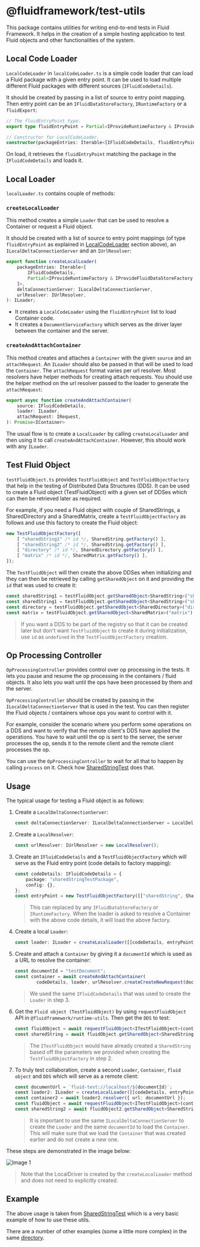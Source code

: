 # @fluidframework/test-utils

This package contains utilities for writing end-to-end tests in Fluid Framework. It helps in the creation of a simple hosting application to test Fluid objects and other functionalities of the system.

## Local Code Loader

`LocalCodeLoader` in `localCodeLoader.ts` is a simple code loader that can load a Fluid package with a given entry point. It can be used to load multiple different Fluid packages with different sources (`IFluidCodeDetails`).

It should be created by passing in a list of source to entry point mapping. Then entry point can be an `IFluidDataStoreFactory`, `IRuntimeFactory` or a `fluidExport`:
```typeScript
// The fluidEntryPoint type.
export type fluidEntryPoint = Partial<IProvideRuntimeFactory & IProvideFluidDataStoreFactory & IFluidModule>;

// Constructor for LocalCodeLoader.
constructor(packageEntries: Iterable<[IFluidCodeDetails, fluidEntryPoint]>);
```
On load, it retrieves the `fluidEntryPoint` matching the package in the `IFluidCodeDetails` and loads it.

## Local Loader
`localLoader.ts` contains couple of methods:

### `createLocalLoader`

This method creates a simple `Loader` that can be used to resolve a Container or request a Fluid object.

It should be created with a list of source to entry point mappings (of type `fluidEntryPoint` as explained in [LocalCodeLoader](#Local-Code-Loader) section above), an `ILocalDeltaConnectionServer` and an `IUrlResolver`:
```typeScript
export function createLocalLoader(
    packageEntries: Iterable<[
        IFluidCodeDetails,
        Partial<IProvideRuntimeFactory & IProvideFluidDataStoreFactory & IFluidModule>
    ]>,
    deltaConnectionServer: ILocalDeltaConnectionServer,
    urlResolver: IUrlResolver,
): ILoader;
```
- It creates a `LocalCodeLoader` using the `fluidEntryPoint` list to load Container code.
- It creates a `DocumentServiceFactory` which serves as the driver layer between the container and the server.

### `createAndAttachContainer`

This method creates and attaches a `Container` with the given `source` and an `attachRequest`. An `ILoader` should also be passed in that will be used to load the `Container`. The `attachRequest` format varies per url resolver. Most resolvers have helper methods for creating attach requests. You should use the
helper method on the url resolver passed to the loader to generate the `attachRequest`:

```typescript
export async function createAndAttachContainer(
    source: IFluidCodeDetails,
    loader: ILoader,
    attachRequest: IRequest,
): Promise<IContainer>
```

The usual flow is to create a `LocalLoader` by calling `createLocalLoader` and then using it to call `createAndAttachContainer`. However, this should work with any `ILoader`.

## Test Fluid Object

`testFluidObject.ts` provides `TestFluidObject` and `TestFluidObjectFactory` that help in the testing of Distributed Data Structures (DDS).
It can be used to create a Fluid object (TestFluidObject) with a given set of DDSes which can then be retrieved later as required.

For example, if you need a Fluid object with couple of SharedStrings, a SharedDirectory and a SharedMatrix, create a `TestFluidObjectFactory` as follows and use this factory to create the Fluid object:
```typeScript
new TestFluidObjectFactory([
    [ "sharedString1" /* id */, SharedString.getFactory() ],
    [ "sharedString2" /* id */, SharedString.getFactory() ],
    [ "directory" /* id */, SharedDirectory.getFactory() ],
    [ "matrix" /* id */, SharedMatrix.getFactory() ],
]);
```

The `TestFluidObject` will then create the above DDSes when initializing and they can then be retrieved by calling `getSharedObject` on it and providing the `id` that was used to create it:
```typeScript
const sharedString1 = testFluidObject.getSharedObject<SharedString>("sharedString1");
const sharedString1 = testFluidObject.getSharedObject<SharedString>("sharedString2");
const directory = testFluidObject.getSharedObject<SharedDirectory>("directory");
const matrix = testFluidObject.getSharedObject<SharedMatrix>("matrix");
```

> If you want a DDS to be part of the registry so that it can be created later but don't want `TestFluidObject` to create it during initialization, use `id` as `undefined` in the `TestFluidObjectFactory` creation.

## Op Processing Controller
`OpProcessingController` provides control over op processing in the tests. It lets you pause and resume the op processing in the containers / fluid objects. It also lets you wait until the ops have been processed by them and the server.

`OpProcessingController` should be created by passing in the `ILocalDeltaConnectionServer` that is used in the test. You can then register the Fluid objects / containers whose ops you want to control with it.

For example, consider the scenario where you perform some operations on a DDS and want to verify that the remote client's DDS have applied the operations. You have to wait until the op is sent to the server, the server processes the op, sends it to the remote client and the remote client processes the op.

You can use the `OpProcessingController` to wait for all that to happen by calling `process` on it. Check how [SharedStringTest](../end-to-end-tests/src/test/sharedStringEndToEndTests.spec.ts) does that.

## Usage

The typical usage for testing a Fluid object is as follows:
1. Create a `LocalDeltaConnectionServer`:
    ```typescript
    const deltaConnectionServer: ILocalDeltaConnectionServer = LocalDeltaConnectionServer.create();
    ```

2. Create a `LocalResolver`:
    ```typescript
    const urlResolver: IUrlResolver = new LocalResolver();
    ```

3. Create an `IFluidCodeDetails` and a `TestFluidObjectFactory` which will serve as the Fluid entry point (code details to factory mapping):
    ```typescript
    const codeDetails: IFluidCodeDetails = {
        package: "sharedStringTestPackage",
        config: {},
    };
    const entryPoint = new TestFluidObjectFactory([["sharedString", SharedString.getFactory()]]);
    ```
    > This can replaced by any `IFluidDataStoreFactory` or `IRuntimeFactory`. When the loader is asked to resolve a Container with the above code details, it will load the above factory.

4. Create a local `Loader`:
    ```typescript
    const loader: ILoader = createLocalLoader([[codeDetails, entryPoint]], deltaConnectionServer, urlResolver);
    ```

5. Create and attach a `Container` by giving it a `documentId` which is used as a URL to resolve the container:
    ```typescript
    const documentId = "testDocument";
    const container = await createAndAttachContainer(
            codeDetails, loader, urlResolver.createCreateNewRequest(documentId))
    ```
    > We used the same `IFluidCodeDetails` that was used to create the `Loader` in step 3.

6. Get the `Fluid object (TestFluidObject)` by using `requestFluidObject` API in `@fluidframework/runtime-utils`. Then get the `DDS` to test:
    ```typescript
    const fluidObject = await requestFluidObject<ITestFluidObject>(container, "default"); // "default" represent the default Fluid object.
    const sharedString = await fluidObject.getSharedObject<SharedString>("sharedString");
    ```
    > The `ITestFluidObject` would have already created a `SharedString` based off the parameters we provided when creating the `TestFluidObjectFactory` in step 2.

7. To truly test collaboration, create a second `Loader`, `Container`, `fluid object` and `DDS` which will serve as a remote client:
    ```typescript
    const documentUrl = `fluid-test://localhost/${documentId}`;
    const loader2: ILoader = createLocalLoader([[codeDetails, entryPoint]], deltaConnectionServer, urlResolver);
    const container2 = await loader2.resolver({ url: documentUrl });
    const fluidObject = await requestFluidObject<ITestFluidObject>(container2, "default");
    const sharedString2 = await fluidObject2.getSharedObject<SharedString>("sharedString");
    ```
    > It is important to use the same `ILocalDeltaConnectionServer` to create the `Loader` and the same `documentId` to load the `Container`. This will make sure that we load the `Container` that was created earlier and do not create a new one.

These steps are demonstrated in the image below:

![Image 1](./end-to-end-tests.png)

> Note that the LocalDriver is created by the `createLocalLoader` method and does not need to explicitly created.

## Example
The above usage is taken from [SharedStringTest](../end-to-end-tests/src/test/sharedStringEndToEndTests.spec.ts) which is a very basic example of how to use these utils.

There are a number of other examples (some a little more complex) in the same [directory](../end-to-end-tests/src/test).
